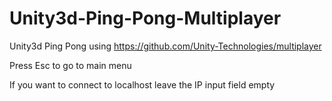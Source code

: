 # Unity3d-Ping-Pong-Multiplayer
Unity3d Ping Pong  using https://github.com/Unity-Technologies/multiplayer

Press Esc to go to main menu

If you want to connect to localhost leave the IP input field empty
